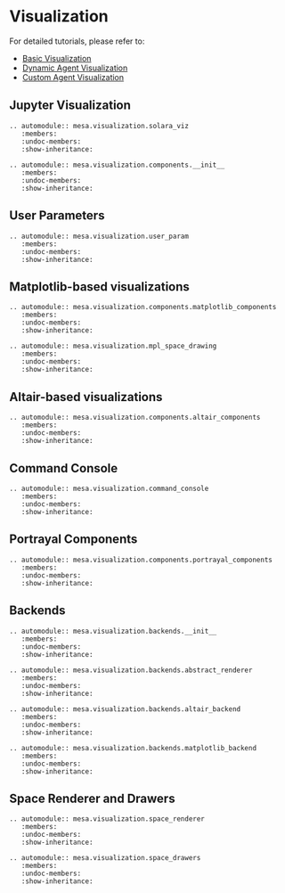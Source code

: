 # Visualization

For detailed tutorials, please refer to:

- [Basic Visualization](../tutorials/4_visualization_basic)
- [Dynamic Agent Visualization](../tutorials/5_visualization_dynamic_agents)
- [Custom Agent Visualization](../tutorials/6_visualization_custom)


## Jupyter Visualization

```{eval-rst}
.. automodule:: mesa.visualization.solara_viz
   :members:
   :undoc-members:
   :show-inheritance:
```

```{eval-rst}
.. automodule:: mesa.visualization.components.__init__
   :members:
   :undoc-members:
   :show-inheritance:
```

## User Parameters

```{eval-rst}
.. automodule:: mesa.visualization.user_param
   :members:
   :undoc-members:
   :show-inheritance:
```


## Matplotlib-based visualizations

```{eval-rst}
.. automodule:: mesa.visualization.components.matplotlib_components
   :members:
   :undoc-members:
   :show-inheritance:
```

```{eval-rst}
.. automodule:: mesa.visualization.mpl_space_drawing
   :members:
   :undoc-members:
   :show-inheritance:
```


## Altair-based visualizations

```{eval-rst}
.. automodule:: mesa.visualization.components.altair_components
   :members:
   :undoc-members:
   :show-inheritance:
```


## Command Console

```{eval-rst}
.. automodule:: mesa.visualization.command_console
   :members:
   :undoc-members:
   :show-inheritance:
```


## Portrayal Components
```{eval-rst}
.. automodule:: mesa.visualization.components.portrayal_components
   :members:
   :undoc-members:
   :show-inheritance:
```


## Backends

```{eval-rst}
.. automodule:: mesa.visualization.backends.__init__
   :members:
   :undoc-members:
   :show-inheritance:
```

```{eval-rst}
.. automodule:: mesa.visualization.backends.abstract_renderer
   :members:
   :undoc-members:
   :show-inheritance:
```

```{eval-rst}
.. automodule:: mesa.visualization.backends.altair_backend
   :members:
   :undoc-members:
   :show-inheritance:
```

```{eval-rst}
.. automodule:: mesa.visualization.backends.matplotlib_backend
   :members:
   :undoc-members:
   :show-inheritance:
```


## Space Renderer and Drawers

```{eval-rst}
.. automodule:: mesa.visualization.space_renderer
   :members:
   :undoc-members:
   :show-inheritance:
```

```{eval-rst}
.. automodule:: mesa.visualization.space_drawers
   :members:
   :undoc-members:
   :show-inheritance:
```
